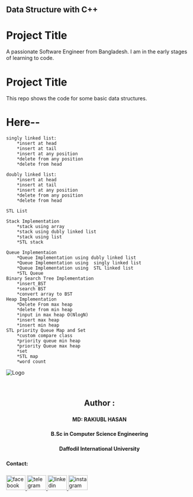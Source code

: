 ## Data Structure with C++

# Project Title


A passionate Software Engineer from Bangladesh. I am in the early stages of learning to code. 


# Project Title

This repo shows the code for some basic data structures.

# Here--

    singly linked list:
        *insert at head
        *insert at tail
        *insert at any position
        *delete from any position
        *delete from head

    doubly linked list:
        *insert at head
        *insert at tail
        *insert at any position
        *delete from any position
        *delete from head

    STL List

    Stack Implementation
        *stack using array
        *stack using dubly linked list
        *stack using list
        *STL stack

    Queue Inplementaion
        *Queue Implementation using dubly linked list
        *Queue Implementation using  singly linked list
        *Queue Implementation using  STL linked list
        *STL Queue
    Binary Search Tree Implementation
        *insert_BST
        *search BST
        *convert array to BST
    Heap Implementation
        *Delete From max heap
        *delete from min heap
        *input in max heap O(NlogN)
        *insert max heap
        *insert min heap
    STL priority Queue Map and Set
        *custom compare class
        *priority queue min heap
        *priority Queue max heap
        *set
        *STL map
        *word count
      
        
    


![Logo](https://www.springboard.com/blog/wp-content/uploads/2020/07/what-are-data-structures-and-algorithms.png)

<br clear="both">

<h2 align="center">Author :</h2>

###

<h4 align="center">MD: RAKIUBL HASAN</h4>

###

<h4 align="center">B.Sc in Computer Science Engineering</h4>

###

<h4 align="center">Daffodil International University</h4>

###

<h4 align="left">Contact:</h4>

###

<div align="left">
  <a href="https://www.facebook.com/rakibul13631/" target="_blank">
    <img src="https://raw.githubusercontent.com/maurodesouza/profile-readme-generator/master/src/assets/icons/social/facebook/default.svg" width="52" height="40" alt="facebook logo"  />
  </a>
  <a href="https://t.me/+8801303698204" target="_blank">
    <img src="https://raw.githubusercontent.com/maurodesouza/profile-readme-generator/master/src/assets/icons/social/telegram/default.svg" width="52" height="40" alt="telegram logo"  />
  </a>
  <a href="https://www.linkedin.com/in/rakibul263/" target="_blank">
    <img src="https://raw.githubusercontent.com/maurodesouza/profile-readme-generator/master/src/assets/icons/social/linkedin/default.svg" width="52" height="40" alt="linkedin logo"  />
  </a>
  <a href="https://www.instagram.com/rakibul13631/" target="_blank">
    <img src="https://raw.githubusercontent.com/maurodesouza/profile-readme-generator/master/src/assets/icons/social/instagram/default.svg" width="52" height="40" alt="instagram logo"  />
  </a>
</div>

###
